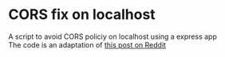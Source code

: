 # CORS fix on localhost

A script to avoid CORS policiy on localhost using a express app
<br>
The code is an adaptation of <a href="https://www.reddit.com/r/ProgrammerHumor/comments/nn3wps/it_really_do_be_like_that/gzsgjys?utm_source=share&utm_medium=web2x&context=3" target="blank">this post on Reddit</a>
